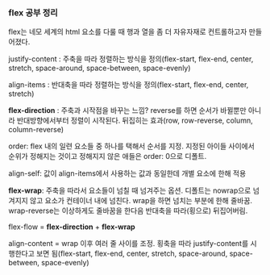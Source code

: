 ### flex 공부 정리

flex는 네모 세계의 html 요소를 다룰 때 행과 열을 좀 더 자유자재로 컨트롤하고자 만들어졌다.



justify-content : 주축을 따라 정렬하는 방식을 정의(flex-start, flex-end, center, stretch, space-around, space-between, space-evenly)

align-items : 반대축을 따라 정렬하는 방식을 정의(flex-start, flex-end, center, stretch)



**flex-direction** : 주축과 시작점을 바꾸는 느낌? reverse를 하면 순서가 바뀔뿐만 아니라 반대방향에서부터 정렬이 시작된다. 뒤집히는 효과(row, row-reverse, column, column-reverse)



order: flex 내의 일련 요소들 중 하나를 택해서 순서를 지정. 지정된 아이들 사이에서 순위가 정해지는 것이고 정해지지 않은 애들은 order: 0으로 디폴트.

align-self: 값이 align-items에서 사용하는 값과 동일한데 개별 요소에 한해 적용



**flex-wrap**: 주축을 따라서 요소들이 넘칠 때 넘겨주는 옵션. 디폴트는 nowrap으로 넘겨지지 않고 요소가 컨테이너 내에 넘친다. wrap을 하면 넘치는 부분에 한해 줄바꿈. wrap-reverse는 이상하게도 줄바꿈을 한다음 반대축을 따라(횡으로) 뒤집어버림.



flex-flow = **flex-direction** + **flex-wrap**

align-content = wrap 이후 여러 줄 사이를 조정. 횡축을 따라 justify-content를 시행한다고 보면 됨(flex-start, flex-end, center, stretch, space-around, space-between, space-evenly)